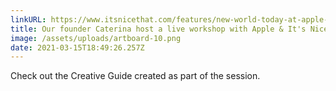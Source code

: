```yaml
---
linkURL: https://www.itsnicethat.com/features/new-world-today-at-apple-creative-guide-studio-nari-caterina-bianchini-240321
title: Our founder Caterina host a live workshop with Apple & It's Nice That
image: /assets/uploads/artboard-10.png
date: 2021-03-15T18:49:26.257Z
---
```

Check out the Creative Guide created as part of the session.